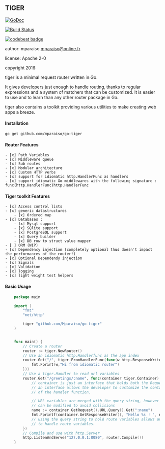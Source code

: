 TIGER
------

[![GoDoc](https://godoc.org/github.com/Mparaiso/go-tiger?status.png)](https://godoc.org/github.com/Mparaiso/go-tiger)

[![Build Status](https://travis-ci.org/Mparaiso/go-tiger.svg?branch=master)](https://travis-ci.org/Mparaiso/go-tiger)


[![codebeat badge](https://codebeat.co/badges/bff186bc-1b39-4d22-9c07-159844cc1c87)](https://codebeat.co/projects/github-com-mparaiso-go-tiger)

author: mparaiso <mparaiso@online.fr>

license: Apache 2-0

copyright 2016

tiger is a minimal request router written in Go. 

It gives developers just enough to handle routing, thanks to regular expressions and 
a system of matchers that can be customized. It is easier to use and to learn than any 
other router package in Go.

tiger also contains a toolkit providing various utilities to make creating web apps a breeze.


#### Installation

    go get github.com/mparaiso/go-tiger

#### Router Features

    - [x] Path Variables
    - [x] Middleware queue
    - [x] Sub routes
    - [x] Modular architecture
    - [x] Custom HTTP verbs
    - [x] support for idiomatic http.HandlerFunc as handlers
    - [x] support idiomatic Go middlewares with the following signature : func(http.HandlerFunc)http.HandlerFunc

#### Tiger toolkit Features

    - [x] Access control lists
    - [x] generic datastructures
        - [x] Ordered map
    - [x] Databases :
        - [x] Mysql support
        - [x] SQlite support
        - [x] PostgreSQL support
        - [x] Query builder
        - [x] DB row to struct value mapper
    - [ ] ORM (WIP)
    - [x] Dependency injection (completely optional thus doesn't impact the performances of the router!)
    - [x] Optional Dependendy injection
    - [x] Signals
    - [x] Validation
    - [x] logging
    - [x] light weight test helpers

#### Basic Usage

```go
    package main

    import (
        "fmt"
        "net/http"

        tiger "github.com/Mparaiso/go-tiger"
    )


    func main() {
        // Create a router
        router := tiger.NewRouter()
        // Use an idiomatic http.Handlerfunc as the app index
        router.Get("/", tiger.FromHandlerFunc(func(w http.ResponseWriter, r *http.Request) {
            fmt.Fprint(w,"Hi from idiomatic router")
        }))
        // Use a tiger.Handler to read url variables
        router.Get("/greetings/:name", func(container tiger.Container) {
            // container is just an interface that holds both the Request and the ResponseWriter 
            // an interface allows the developer to customize the container without changing the signature 
            // of the handler function.

            // URL variables are merged with the query string, however the prefix 
            // can be modified to avoid collisions
            name := container.GetRequest().URL.Query().Get(":name")
            fmt.Fprintf(container.GetResponseWriter(), "Hello %s ! ", name)
            // using the query string to hold route variables allows any handler of any type and shape 
            // to handle route variables.
        })
        // Compile and use with http.Server
        http.ListenAndServe("127.0.0.1:8080", router.Compile())
    }
```
